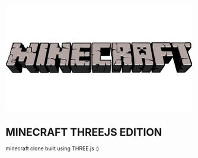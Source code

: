 <div>
    <img src="/public/textures/menu background/Minecraft-Logo-2011.png" alt="logo">
</div>

# MINECRAFT THREEJS EDITION

minecraft clone built using THREE.js :)
